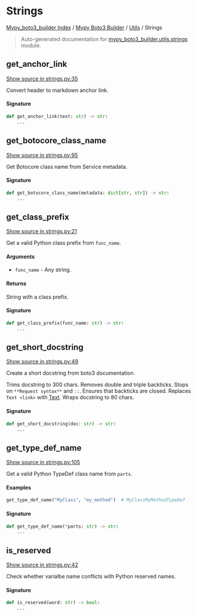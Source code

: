 # Strings

[Mypy_boto3_builder Index](../../README.md#mypy_boto3_builder-index) /
[Mypy Boto3 Builder](../index.md#mypy-boto3-builder) /
[Utils](./index.md#utils) /
Strings

> Auto-generated documentation for [mypy_boto3_builder.utils.strings](https://github.com/youtype/mypy_boto3_builder/blob/main/mypy_boto3_builder/utils/strings.py) module.

## get_anchor_link

[Show source in strings.py:35](https://github.com/youtype/mypy_boto3_builder/blob/main/mypy_boto3_builder/utils/strings.py#L35)

Convert header to markdown anchor link.

#### Signature

```python
def get_anchor_link(text: str) -> str:
    ...
```



## get_botocore_class_name

[Show source in strings.py:95](https://github.com/youtype/mypy_boto3_builder/blob/main/mypy_boto3_builder/utils/strings.py#L95)

Get Botocore class name from Service metadata.

#### Signature

```python
def get_botocore_class_name(metadata: dict[str, str]) -> str:
    ...
```



## get_class_prefix

[Show source in strings.py:21](https://github.com/youtype/mypy_boto3_builder/blob/main/mypy_boto3_builder/utils/strings.py#L21)

Get a valid Python class prefix from `func_name`.

#### Arguments

- `func_name` - Any string.

#### Returns

String with a class prefix.

#### Signature

```python
def get_class_prefix(func_name: str) -> str:
    ...
```



## get_short_docstring

[Show source in strings.py:49](https://github.com/youtype/mypy_boto3_builder/blob/main/mypy_boto3_builder/utils/strings.py#L49)

Create a short docstring from boto3 documentation.

Trims docstring to 300 chars.
Removes double and triple backticks.
Stops on `**Request syntax**` and `::`.
Ensures that backticks are closed.
Replaces `Text <link>` with [Text](link).
Wraps docstring to 80 chars.

#### Signature

```python
def get_short_docstring(doc: str) -> str:
    ...
```



## get_type_def_name

[Show source in strings.py:105](https://github.com/youtype/mypy_boto3_builder/blob/main/mypy_boto3_builder/utils/strings.py#L105)

Get a valid Python TypeDef class name from `parts`.

#### Examples

```python
get_type_def_name("MyClass", "my_method")  # MyClassMyMethodTypeDef
```

#### Signature

```python
def get_type_def_name(*parts: str) -> str:
    ...
```



## is_reserved

[Show source in strings.py:42](https://github.com/youtype/mypy_boto3_builder/blob/main/mypy_boto3_builder/utils/strings.py#L42)

Check whether varialbe name conflicts with Python reserved names.

#### Signature

```python
def is_reserved(word: str) -> bool:
    ...
```
